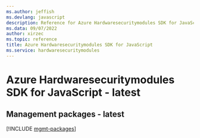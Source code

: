 ```yaml
---
ms.author: jeffish
ms.devlang: javascript
description: Reference for Azure Hardwaresecuritymodules SDK for JavaScript
ms.data: 09/07/2022
author: xirzec
ms.topic: reference
title: Azure Hardwaresecuritymodules SDK for JavaScript
ms.service: hardwaresecuritymodules
---
```

# Azure Hardwaresecuritymodules SDK for JavaScript - latest

## Management packages - latest
[!INCLUDE [mgmt-packages](hardwaresecuritymodules-mgmt-index.md)]